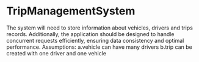 # TripManagementSystem
 The system will need to store information about vehicles, drivers and trips records. Additionally, the application should be designed to handle concurrent requests efficiently, ensuring data consistency and optimal performance.  Assumptions: a.vehicle can have many drivers b.trip can be created with one driver and one vehicle  
